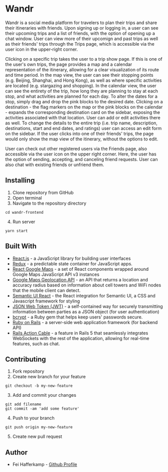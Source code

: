 # Wandr

Wandr is a social media platform for travelers to plan their trips and share their itineraries with friends. Upon signing up or logging in, a user can see their upcoming trips and a list of friends, with the option of opening up a chat window. User can view more of their upcomign and past trips as well as their friends' trips through the Trips page, which is accessible via the user icon in the upper-right corner.

Clicking on a specific trip takes the user to a trip show page. If this is one of the user's own trips, the page provides a map and a calendar representation of the itinerary, allowing for a clear visualization of its route and time period. In the map view, the user can see their stopping points (e.g. Beijing, Shanghai, and Hong Kong), as well as where specific activities are located (e.g. stargazing and shopping). In the calendar view, the user can see the entirety of the trip, how long they are planning to stay at each stop, and what activities are planned for each day. To alter the dates for a stop, simply drag and drop the pink blocks to the desired date. Clicking on a destination - the flag markers on the map or the pink blocks on the calendar - expands the corresponding destination card on the sidebar, exposing the activities associated with that location. User can add or edit activities there as well. To change the details to the entire trip (i.e. trip name, description, destinations, start and end dates, and ratings) user can access an edit form on the sidebar. If the user clicks into one of their friends' trips, the page would only show the map view of the itinerary, without the options to edit.

User can check out other registered users via the Friends page, also accessible via the user icon on the upper right corner. Here, the user has the option of sending, accepting, and canceling friend requests. User can also chat with existing friends or unfriend them.

## Installing

1.  Clone repository from GitHub
2.  Open terminal
3.  Navigate to the repository directory

```
cd wandr-frontend
```

4.  Run server

```
yarn start
```

## Built With

* [React.js](https://reactjs.org/) - a JavaScript library for building user interfaces
* [Redux](https://redux.js.org/) - a predictable state container for JavaScript apps.
* [React Google Maps](https://tomchentw.github.io/react-google-maps/) - a set of React components wrapped around Google Maps JavaScript API v3 instances
* [Google Maps Geolocation API](https://developers.google.com/maps/documentation/geolocation/intro) - an API that returns a location and accuracy radius based on information about cell towers and WiFi nodes that the mobile client can detect.
* [Semantic UI React](https://react.semantic-ui.com/introduction) - the React integration for Semantic UI, a CSS and Javascript framework for styling
* [JSON Web Token (JWT)](https://jwt.io/) - a self-contained way for securely transmitting information between parties as a JSON object (for user authentication)
* [bcrypt](https://github.com/codahale/bcrypt-ruby) - a Ruby gem that helps keep users' passwords secure.
* [Ruby on Rails](http://rubyonrails.org/) - a server-side web application framework (for backend API)
* [Rails Action Cable](http://edgeguides.rubyonrails.org/action_cable_overview.html) - a feature in Rails 5 that seamlessly integrates WebSockets with the rest of the application, allowing for real-time features, such as chat.

## Contributing

1.  Fork repository
2.  Create new branch for your feature

```
git checkout -b my-new-feature
```

3.  Add and commit your changes

```
git add filename
git commit -am 'add some feature'
```

4.  Push to your branch

```
git push origin my-new-feature
```

5.  Create new pull request

## Author

* Fei Hafferkamp - [Github Profile](https://github.com/feihafferkamp)
